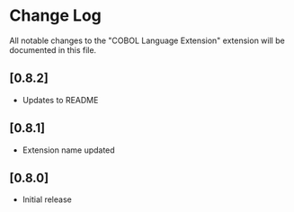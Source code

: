 # Change Log

All notable changes to the "COBOL Language Extension" extension will be documented in this file.

## [0.8.2]

- Updates to README

## [0.8.1]

- Extension name updated

## [0.8.0]

- Initial release
